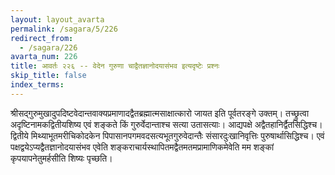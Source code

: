 ```yaml
---
layout: layout_avarta
permalink: /sagara/5/226
redirect_from:
  - /sagara/226
avarta_num: 226
title: आवर्तः २२६ -- वेदेन गुरुणा चाद्वैतज्ञानोदयासंभव इत्यदृष्टेः प्रश्नः
skip_title: false
index_terms: 
---
```


श्रीसद्गुरुमुखादुपदिष्टवेदान्तवाक्यप्रमाणादद्वैतब्रह्मात्मसाक्षात्कारो जायत इति
पूर्वतरङ्गे उक्तम्। तच्छ्रुत्वा अदृष्टिनामकद्वितीयशिष्य एवं शङ्कते किं
गुरुर्वेदान्ताश्च सत्या उतासत्याः। आद्यपक्षे अद्वैतहानिर्द्वैतसिद्धिश्च।
द्वितीये मिथ्याभूतमरीचिकोदकेन पिपासानपगमवदसत्यभूतगुरुवेदान्तैः संसारदुःखानिवृत्तिः पुरुषार्थासिद्धिश्च। एवं पक्षद्वयेऽप्यद्वैतज्ञानोदयासंभव एवेति
शङ्कराचार्यस्थापितमद्वैतमतमप्रामाणिकमेवेति मम शङ्कां कृपयापनेतुमर्हसीति
शिष्यः पृच्छति।
